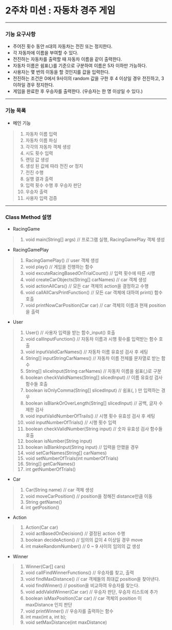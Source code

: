 # 2주차 미션 : 자동차 경주 게임

------

### 기능 요구사항

- 주어진 횟수 동안 n대의 자동차는 전진 또는 정지한다.
- 각 자동차에 이름을 부여할 수 있다.
- 전진하는 자동차를 출력할 때 자동차 이름을 같이 출력한다.
- 자동차 이름은 쉼표(,)를 기준으로 구분하여 이름은 5자 이하만 가능하다.
- 사용자는 몇 번의 이동을 할 것인지를 값을 입력한다.
- 전진하는 조건은 0에서 9사이의 random 값을 구한 후 4 이상일 경우 전진하고, 3 이하일 경우 정지한다.
- 게임을 완료한 후 우승자를 출력한다. (우승자는 한 명 이상일 수 있다.)

------

### 기능  목록

- 메인 기능

> 1. 자동차 이름 입력
> 2. 자동차 이름 파싱
> 3. 각각의 자동차 객체 생성
> 4. 시도 횟수 입력
> 5. 랜덤 값 생성
> 6. 생성 된 값에 따라 전진 or 정지
> 7. 전진 수행
> 8. 실행 결과 출력
> 9. 입력 횟수 수행 후 우승자 판단
> 10. 우승자 출력
> 11. 사용자 입력 검증

------

### Class  Method 설명

- RacingGame

> 1. void main(String[] args)				// 프로그램 실행, RacingGamePlay 객체 생성



- RacingGamePlay

> 1. RacingGamePlay()					// user 객체 생성
> 2. void play()							// 게임을 진행하는 함수
> 3. void excuteRacingBasedOnTrialCount()	// 입력 횟수에 따른 시행
> 4. void createCarObjects(String[] carNames)	// car 객체 생성
> 5. void actionAllCars()					// 모든 car 객체의 action을 결정하고 수행
> 6. void callAllCarsPrintFunction()			// 모든 car 객체에 대하여 print() 함수 호출
> 7. void printNowCarPosition(Car car)		// car 객체의 이름과 현재 position 을 출력



- User

> 1. User()							    // 사용자 입력을 받는 함수_input() 호출
> 2. void callInputFunction()					// 자동차 이름과 시행 횟수를 입력받는 함수 호출
> 3. void inputValidCarNames() 				// 자동차 이름 유효성 검사 후 세팅 
> 4. String[] inputStringCarNames()				// 자동차 이름 전체를 문자열로 받는 함수
> 5. String[] sliceInput(String carNames)			// 자동차 이름을 쉼표(,)로 구분
> 6. boolean checkValidNames(String[] slicedInput)		// 이름 유효성 검사 함수들 호출
> 7. boolean isOnlyComma(String[] slicedInput)			// 쉼표(, ) 만 입력하는 경우
> 8. boolean isBlankOrOverLength(String[] slicedInput)		// 공백, 글자 수 제한 검사
> 9. void inputValidNumberOfTrails()					// 시행 횟수 유효성 검사 후 세팅
> 10. void inputNumberOfTrials()						// 시행 횟수 입력
> 11. boolean checkValidNumber(String input)			// 숫자 유효성 검사 함수들 호출
> 12. boolean isNumber(String input)
> 13. boolean isBlankInput(String input)				// 입력을 안했을 경우
> 14. void setCarNames(String[] carNames)
> 15. void setNumberOfTrials(int numberOfTrials)
> 16. String[] getCarNames()
> 17. int getNumberOfTrials()



- Car

> 1. Car(String name)				// car 객체 생성
> 2. void moveCarPosition()			// position을 정해진 distance만큼 이동
> 3. String getName()	
> 4. int getPosition()



- Action

> 1. Action(Car car)
> 2. void actBasedOnDecision()			// 결정된 action 수행
> 3. boolean decideAction()				// 임의의 값이 4 이상일 경우 move
> 4. int makeRandomNumber()			// 0 ~ 9 사이의 임의의 값 생성



- Winner

> 1. Winner(Car[] cars)
> 2. void callFindWinnerFunctions()			// 우승자를 찾고, 출력
> 3. void findMaxDistance()				// car 객체들의 최대값 position을 찾아낸다.
> 4. void findWinner()					// position을 비교하여 우승자를 찾는다.
> 5. void addValidWinner(Car car)			// 우승자 판단, 우승자 리스트에 추가
> 6. boolean isMaxPosition(Car car)		// car 객체의 position 이 maxDistance 인지 판단
> 7. void printWinner()					// 우승자를 출력하는 함수
> 8. int max(int a, int b);
> 9. void setMaxDistance(int maxDistance)